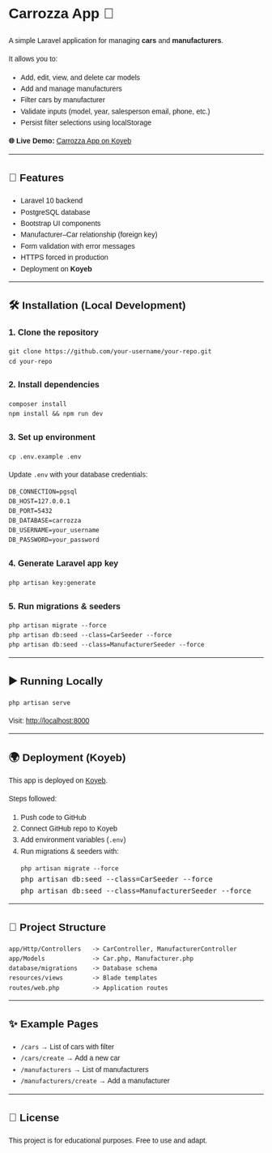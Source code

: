 <!DOCTYPE html>
<html lang="en">
<head>
  <meta charset="UTF-8">
</head>
<body style="font-family: Arial, sans-serif; line-height: 1.6; margin: 20px;">

  <h1>Carrozza App 🚗</h1>

  <p>A simple Laravel application for managing <strong>cars</strong> and <strong>manufacturers</strong>.</p>

  <p>It allows you to:</p>
  <ul>
    <li>Add, edit, view, and delete car models</li>
    <li>Add and manage manufacturers</li>
    <li>Filter cars by manufacturer</li>
    <li>Validate inputs (model, year, salesperson email, phone, etc.)</li>
    <li>Persist filter selections using localStorage</li>
  </ul>

  <p><strong>🌐 Live Demo:</strong> 
    <a href="https://happy-marmoset-cachia-13eeac70.koyeb.app/" target="_blank">
      Carrozza App on Koyeb
    </a>
  </p>

  <hr>

  <h2>🚀 Features</h2>
  <ul>
    <li>Laravel 10 backend</li>
    <li>PostgreSQL database</li>
    <li>Bootstrap UI components</li>
    <li>Manufacturer–Car relationship (foreign key)</li>
    <li>Form validation with error messages</li>
    <li>HTTPS forced in production</li>
    <li>Deployment on <strong>Koyeb</strong></li>
  </ul>

  <hr>

  <h2>🛠️ Installation (Local Development)</h2>

  <h3>1. Clone the repository</h3>
  <pre><code>git clone https://github.com/your-username/your-repo.git
cd your-repo</code></pre>

  <h3>2. Install dependencies</h3>
  <pre><code>composer install
npm install &amp;&amp; npm run dev</code></pre>

  <h3>3. Set up environment</h3>
  <pre><code>cp .env.example .env</code></pre>

  <p>Update <code>.env</code> with your database credentials:</p>
  <pre><code>DB_CONNECTION=pgsql
DB_HOST=127.0.0.1
DB_PORT=5432
DB_DATABASE=carrozza
DB_USERNAME=your_username
DB_PASSWORD=your_password</code></pre>

  <h3>4. Generate Laravel app key</h3>
  <pre><code>php artisan key:generate</code></pre>

  <h3>5. Run migrations & seeders</h3>
  <pre><code>php artisan migrate --force
php artisan db:seed --class=CarSeeder --force
php artisan db:seed --class=ManufacturerSeeder --force</code></pre>
    
  <hr>

  <h2>▶️ Running Locally</h2>
  <pre><code>php artisan serve</code></pre>
  <p>Visit: <a href="http://localhost:8000" target="_blank">http://localhost:8000</a></p>

  <hr>

  <h2>🌍 Deployment (Koyeb)</h2>
  <p>This app is deployed on <a href="https://www.koyeb.com/" target="_blank">Koyeb</a>.</p>
  <p>Steps followed:</p>
  <ol>
    <li>Push code to GitHub</li>
    <li>Connect GitHub repo to Koyeb</li>
    <li>Add environment variables (<code>.env</code>)</li>
    <li>Run migrations & seeders with:
      <pre><code>php artisan migrate --force</code>
php artisan db:seed --class=CarSeeder --force
php artisan db:seed --class=ManufacturerSeeder --force</code></pre>
    </li>
  </ol>

  <hr>

  <h2>📂 Project Structure</h2>
  <pre><code>app/Http/Controllers   -&gt; CarController, ManufacturerController
app/Models             -&gt; Car.php, Manufacturer.php
database/migrations    -&gt; Database schema
resources/views        -&gt; Blade templates
routes/web.php         -&gt; Application routes</code></pre>

  <hr>

  <h2>✨ Example Pages</h2>
  <ul>
    <li><code>/cars</code> → List of cars with filter</li>
    <li><code>/cars/create</code> → Add a new car</li>
    <li><code>/manufacturers</code> → List of manufacturers</li>
    <li><code>/manufacturers/create</code> → Add a manufacturer</li>
  </ul>

  <hr>

  <h2>📝 License</h2>
  <p>This project is for educational purposes. Free to use and adapt.</p>

</body>
</html>
